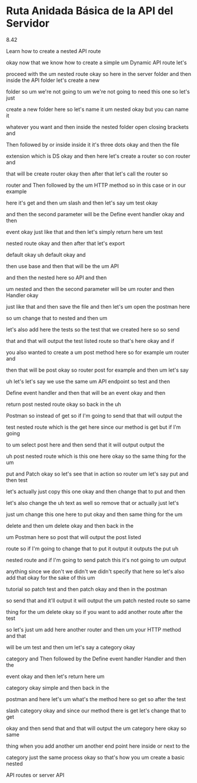 # Ruta Anidada Básica de la API del Servidor

8.42

Learn how to create a nested API route

okay now that we know how to create a simple um Dynamic API route let's

proceed with the um nested route okay so here in the server folder and then inside the API folder let's create a new

folder so um we're not going to um we're not going to need this one so let's just

create a new folder here so let's name it um nested okay but you can name it

whatever you want and then inside the nested folder open closing brackets and

Then followed by or inside inside it it's three dots okay and then the file

extension which is DS okay and then here let's create a router so con router and

that will be create router okay then after that let's call the router so

router and Then followed by the um HTTP method so in this case or in our example

here it's get and then um slash and then let's say um test okay

and then the second parameter will be the Define event handler okay and then

event okay just like that and then let's simply return here um test

nested route okay and then after that let's export

default okay uh default okay and

then use base and then that will be the um API

and then the nested here so API and then

um nested and then the second parameter will be um router and then Handler okay

just like that and then save the file and then let's um open the postman here

so um change that to nested and then um

let's also add here the tests so the test that we created here so so send

that and that will output the test listed route so that's here okay and if

you also wanted to create a um post method here so for example um router and

then that will be post okay so router post for example and then um let's say

uh let's let's say we use the same um API endpoint so test and then

Define event handler and then that will be an event okay and then

return post nested route okay so back in the uh

Postman so instead of get so if I'm going to send that that will output the

test nested route which is the get here since our method is get but if I'm going

to um select post here and then send that it will output output the

uh post nested route which is this one here okay so the same thing for the um

put and Patch okay so let's see that in action so router um let's say put and then test

let's actually just copy this one okay and then change that to put and then

let's also change the uh text as well so remove that or actually just let's

just um change this one here to put okay and then same thing for the um

delete and then um delete okay and then back in the

um Postman here so post that will output the post listed

route so if I'm going to change that to put it output it outputs the put uh

nested route and if I'm going to send patch this it's not going to um output

anything since we don't we didn't we didn't specify that here so let's also add that okay for the sake of this um

tutorial so patch test and then patch okay and then in the postman

so send that and it'll output it will output the um patch nested route so same

thing for the um delete okay so if you want to add another route after the test

so let's just um add here another router and then um your HTTP method and that

will be um test and then um let's say a category okay

category and Then followed by the Define event handler Handler and then the

event okay and then let's return here um

category okay simple and then back in the

postman and here let's um what's the method here so get so after the test

slash category okay and since our method there is get let's change that to get

okay and then send that and that will output the um category here okay so same

thing when you add another um another end point here inside or next to the

category just the same process okay so that's how you um create a basic nested

API routes or server API
